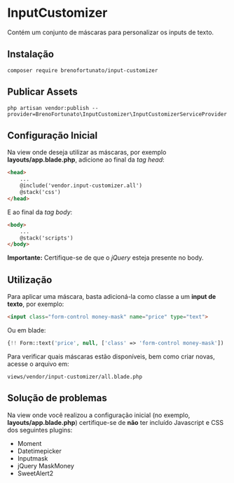 # InputCustomizer
Contém um conjunto de máscaras para personalizar os inputs de texto.

## Instalação
```
composer require brenofortunato/input-customizer
```

## Publicar Assets
```
php artisan vendor:publish --provider=BrenoFortunato\InputCustomizer\InputCustomizerServiceProvider  
```

## Configuração Inicial
Na view onde deseja utilizar as máscaras, por exemplo **layouts/app.blade.php**, adicione ao final da *tag head*:
```html
<head>
    ...
    @include('vendor.input-customizer.all')
    @stack('css')
</head>
```

E ao final da *tag body*:
```html
<body>
    ...
    @stack('scripts')
</body>
```

**Importante:** Certifique-se de que o *jQuery* esteja presente no body.

## Utilização
Para aplicar uma máscara, basta adicioná-la como classe a um **input de texto**, por exemplo:
```html
<input class="form-control money-mask" name="price" type="text">
```

Ou em blade:
```php
{!! Form::text('price', null, ['class' => 'form-control money-mask']) !!}
```

Para verificar quais máscaras estão disponíveis, bem como criar novas, acesse o arquivo em:
```
views/vendor/input-customizer/all.blade.php
```

## Solução de problemas
Na view onde você realizou a configuração inicial (no exemplo, **layouts/app.blade.php**) certifique-se de **não** ter incluído Javascript e CSS dos seguintes plugins:
- Moment
- Datetimepicker
- Inputmask
- jQuery MaskMoney
- SweetAlert2